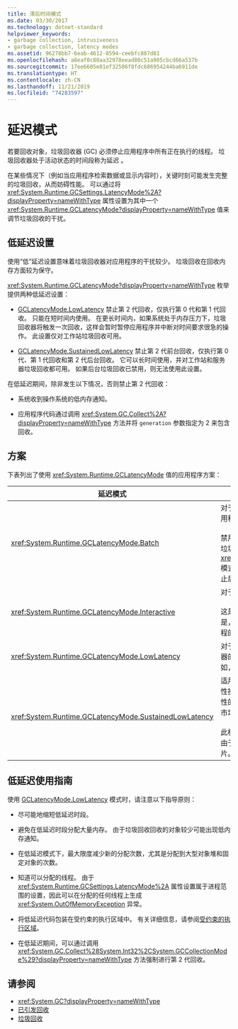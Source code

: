 ```yaml
---
title: 滞后时间模式
ms.date: 03/30/2017
ms.technology: dotnet-standard
helpviewer_keywords:
- garbage collection, intrusiveness
- garbage collection, latency modes
ms.assetid: 96278bb7-6eab-4612-8594-ceebfc887d81
ms.openlocfilehash: a8eaf0c80aa32978eead80c51a905cbcd66a537b
ms.sourcegitcommit: 17ee6605e01ef32506f8fdc686954244ba6911de
ms.translationtype: HT
ms.contentlocale: zh-CN
ms.lasthandoff: 11/21/2019
ms.locfileid: "74283597"
---
```

# <a name="latency-modes"></a>延迟模式

若要回收对象，垃圾回收器 (GC) 必须停止应用程序中所有正在执行的线程。 垃圾回收器处于活动状态的时间段称为延迟  。

在某些情况下（例如当应用程序检索数据或显示内容时），关键时刻可能发生完整的垃圾回收，从而妨碍性能。 可以通过将 <xref:System.Runtime.GCSettings.LatencyMode%2A?displayProperty=nameWithType> 属性设置为其中一个 <xref:System.Runtime.GCLatencyMode?displayProperty=nameWithType> 值来调节垃圾回收的干扰。

## <a name="low-latency-settings"></a>低延迟设置

使用“低”延迟设置意味着垃圾回收器对应用程序的干扰较少。 垃圾回收在回收内存方面较为保守。

<xref:System.Runtime.GCLatencyMode?displayProperty=nameWithType> 枚举提供两种低延迟设置：

- [GCLatencyMode.LowLatency](xref:System.Runtime.GCLatencyMode.LowLatency) 禁止第 2 代回收，仅执行第 0 代和第 1 代回收。 只能在短时间内使用。 在更长时间内，如果系统处于内存压力下，垃圾回收器将触发一次回收，这样会暂时暂停应用程序并中断对时间要求很急的操作。 此设置仅对工作站垃圾回收可用。

- [GCLatencyMode.SustainedLowLatency](xref:System.Runtime.GCLatencyMode.SustainedLowLatency) 禁止第 2 代前台回收，仅执行第 0 代、第 1 代回收和第 2 代后台回收。 它可以长时间使用，并对工作站和服务器垃圾回收都可用。 如果后台垃圾回收已禁用，则无法使用此设置。

在低延迟期间，除非发生以下情况，否则禁止第 2 代回收：

- 系统收到操作系统的低内存通知。

- 应用程序代码通过调用 <xref:System.GC.Collect%2A?displayProperty=nameWithType> 方法并将 `generation` 参数指定为 2 来包含回收。

## <a name="scenarios"></a>方案

下表列出了使用 <xref:System.Runtime.GCLatencyMode> 值的应用程序方案：

|延迟模式|应用程序方案|
|------------------|---------------------------|
|<xref:System.Runtime.GCLatencyMode.Batch>|对于不具有用户界面 (UI) 或服务器端操作的应用程序。<br /><br />禁用后台垃圾回收后，这将是工作站和服务器垃圾回收的默认模式。 <xref:System.Runtime.GCLatencyMode.Batch> 模式还会替代 [gcConcurrent](../../framework/configure-apps/file-schema/runtime/gcconcurrent-element.md) 设置，即它会阻止后台或并发回收。|
|<xref:System.Runtime.GCLatencyMode.Interactive>|对于具有 UI 的大多数应用程序。<br /><br />这是工作站和服务器垃圾回收的默认模式。 但是，如果托管了某个应用，则优先考虑托管进程的垃圾回收器设置。|
|<xref:System.Runtime.GCLatencyMode.LowLatency>|对于具有短期时效性操作（操作期间垃圾回收器的干扰可能会引起中断）的应用程序。 例如，呈现动画或数据采集功能的应用程序。|
|<xref:System.Runtime.GCLatencyMode.SustainedLowLatency>|适用于在有限但有可能更长的时间内具有时效性操作并且在此期间垃圾回收器中断具有破环性的应用程序。 例如，需要随着交易时间内的市场数据变化做出快速响应的应用程序。<br /><br />此模式会比其他模式产生更大的托管堆大小。 由于它不压缩托管堆，因此可能产生更多碎片。 确保有足够的可用内存。|

## <a name="guidelines-for-using-low-latency"></a>低延迟使用指南

使用 [GCLatencyMode.LowLatency](xref:System.Runtime.GCLatencyMode.LowLatency) 模式时，请注意以下指导原则：

- 尽可能地缩短低延迟时段。

- 避免在低延迟时段分配大量内存。 由于垃圾回收回收的对象较少可能出现低内存通知。

- 在低延迟模式下，最大限度减少新的分配次数，尤其是分配到大型对象堆和固定对象的次数。

- 知道可以分配的线程。 由于 <xref:System.Runtime.GCSettings.LatencyMode%2A> 属性设置属于进程范围的设置，因此可以在分配的任何线程上生成 <xref:System.OutOfMemoryException> 异常。

- 将低延迟代码包装在受约束的执行区域中。 有关详细信息，请参阅[受约束的执行区域](../../../docs/framework/performance/constrained-execution-regions.md)。

- 在低延迟期间，可以通过调用 <xref:System.GC.Collect%28System.Int32%2CSystem.GCCollectionMode%29?displayProperty=nameWithType> 方法强制进行第 2 代回收。

## <a name="see-also"></a>请参阅

- <xref:System.GC?displayProperty=nameWithType>
- [已引发回收](../../../docs/standard/garbage-collection/induced.md)
- [垃圾回收](../../../docs/standard/garbage-collection/index.md)
